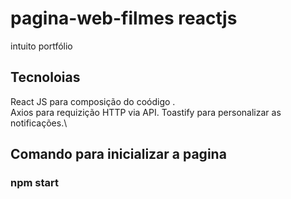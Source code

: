 # pagina-web-filmes reactjs
intuito portfólio
## Tecnoloias
React JS para composição do coódigo .\
Axios para requizição HTTP via API.
Toastify para personalizar as notificações.\

## Comando para inicializar a pagina
### npm start
